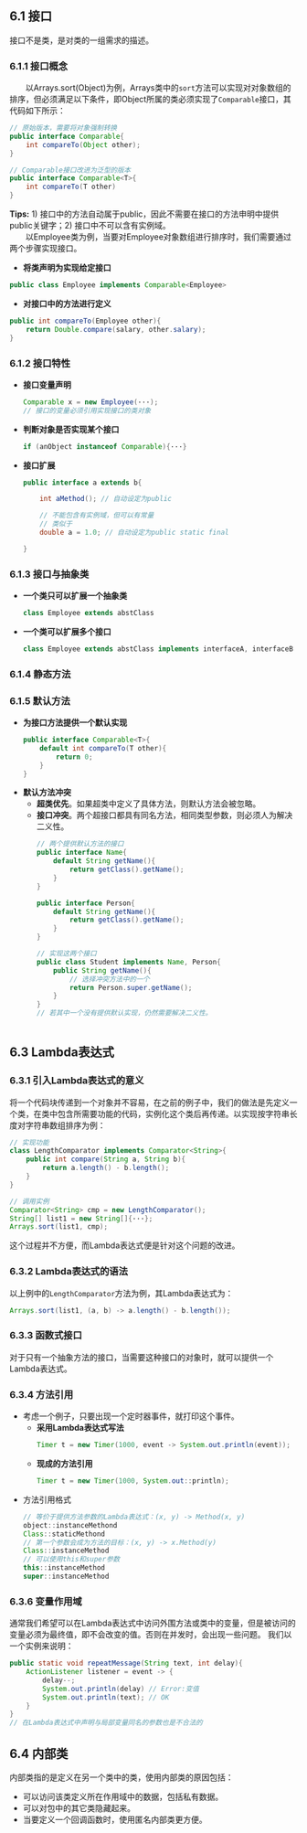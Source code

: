 ## 6.1 接口
接口不是类，是对类的一组需求的描述。
### 6.1.1 接口概念
　　以Arrays.sort(Object)为例，Arrays类中的`sort`方法可以实现对对象数组的排序，但必须满足以下条件，即Object所属的类必须实现了`Comparable`接口，其代码如下所示：
```java
// 原始版本，需要将对象强制转换
public interface Comparable{
    int compareTo(Object other);
}

// Comparable接口改进为泛型的版本
public interface Comparable<T>{
    int compareTo(T other)
}
```
**Tips:** 1) 接口中的方法自动属于public，因此不需要在接口的方法申明中提供public关键字；2) 接口中不可以含有实例域。  
　　以Employee类为例，当要对Employee对象数组进行排序时，我们需要通过两个步骤实现接口。
*  **将类声明为实现给定接口**
```java
public class Employee implements Comparable<Employee>
```
* **对接口中的方法进行定义**
```java
public int compareTo(Employee other){
    return Double.compare(salary, other.salary);
}
```

### 6.1.2  接口特性
* **接口变量声明**
  ```java
  Comparable x = new Employee(···);
  // 接口的变量必须引用实现接口的类对象
  ```
* **判断对象是否实现某个接口**
  ```java
  if (anObject instanceof Comparable){···}
  ```
* **接口扩展**
  ```java
  public interface a extends b{

      int aMethod(); // 自动设定为public

      // 不能包含有实例域，但可以有常量
      // 类似于
      double a = 1.0; // 自动设定为public static final

  }
  ```

### 6.1.3  接口与抽象类
* **一个类只可以扩展一个抽象类**
  ```java
  class Employee extends abstClass
  ```
* **一个类可以扩展多个接口**
  ```java
  class Employee extends abstClass implements interfaceA, interfaceB
  ```

### 6.1.4   静态方法

### 6.1.5   默认方法
* **为接口方法提供一个默认实现**
  ```java
  public interface Comparable<T>{
      default int compareTo(T other){
          return 0;
      }
  }
* **默认方法冲突**
  * **超类优先**。如果超类中定义了具体方法，则默认方法会被忽略。
  * **接口冲突**。两个超接口都具有同名方法，相同类型参数，则必须人为解决二义性。
    ```java
    // 两个提供默认方法的接口
    public interface Name{
        default String getName(){
            return getClass().getName();
        }
    }

    public interface Person{
        default String getName(){
            return getClass().getName();
        }
    }

    // 实现这两个接口
    public class Student implements Name, Person{
        public String getName(){
            // 选择冲突方法中的一个
            return Person.super.getName();
        }
    }
    // 若其中一个没有提供默认实现，仍然需要解决二义性。
 
## 6.3  Lambda表达式
### 6.3.1 引入Lambda表达式的意义
将一个代码块传递到一个对象并不容易，在之前的例子中，我们的做法是先定义一个类，在类中包含所需要功能的代码，实例化这个类后再传递。以实现按字符串长度对字符串数组排序为例：
```java
// 实现功能
class LengthComparator implements Comparator<String>{
    public int compare(String a, String b){
        return a.length() - b.length();
    }
}

// 调用实例
Comparator<String> cmp = new LengthComparator();
String[] list1 = new String[]{···};
Arrays.sort(list1, cmp);
```
这个过程并不方便，而Lambda表达式便是针对这个问题的改进。

### 6.3.2  Lambda表达式的语法
以上例中的`LengthComparator`方法为例，其Lambda表达式为：
```java
Arrays.sort(list1, (a, b) -> a.length() - b.length());
```

### 6.3.3 函数式接口
 对于只有一个抽象方法的接口，当需要这种接口的对象时，就可以提供一个Lambda表达式。

### 6.3.4  方法引用
* 考虑一个例子，只要出现一个定时器事件，就打印这个事件。
  * **采用Lambda表达式写法**
    ```java
    Timer t = new Timer(1000, event -> System.out.println(event));
    ```
  * **现成的方法引用**
    ```java
    Timer t = new Timer(1000, System.out::println);
    ```
* 方法引用格式
  ```java
  // 等价于提供方法参数的Lambda表达式：(x, y) -> Method(x, y)
  object::instanceMethond
  Class::staticMethond
  // 第一个参数会成为方法的目标：(x, y) -> x.Method(y)
  Class::instanceMethod
  // 可以使用this和super参数
  this::instanceMethod
  super::instanceMethod
  ```

### 6.3.6 变量作用域
通常我们希望可以在Lambda表达式中访问外围方法或类中的变量，但是被访问的变量必须为最终值，即不会改变的值。否则在并发时，会出现一些问题。
我们以一个实例来说明：
```java
public static void repeatMessage(String text, int delay){
    ActionListener listener = event -> {
        delay--;
        System.out.println(delay) // Error:变值
        System.out.println(text); // OK
    }
}
// 在Lambda表达式中声明与局部变量同名的参数也是不合法的
```

## 6.4  内部类
内部类指的是定义在另一个类中的类，使用内部类的原因包括：
* 可以访问该类定义所在作用域中的数据，包括私有数据。
* 可以对包中的其它类隐藏起来。
* 当要定义一个回调函数时，使用匿名内部类更方便。
